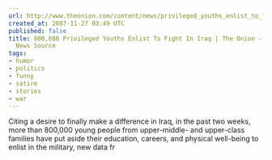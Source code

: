 ```yaml
---
url: http://www.theonion.com/content/news/privileged_youths_enlist_to_fight_in_iraq
created_at: 2007-11-27 03:49 UTC
published: false
title: 800,000 Privileged Youths Enlist To Fight In Iraq | The Onion - America's Finest
  News Source
tags:
- humor
- politics
- funny
- satire
- stories
- war
---
```


Citing a desire to finally make a difference in Iraq, in the past two weeks, more than 800,000 young people from upper-middle- and upper-class families have put aside their education, careers, and physical well-being to enlist in the military, new data fr
